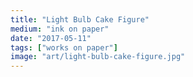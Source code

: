```yaml
---
title: "Light Bulb Cake Figure"
medium: "ink on paper"
date: "2017-05-11"
tags: ["works on paper"]
image: "art/light-bulb-cake-figure.jpg"
---
```

